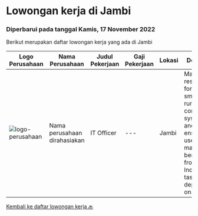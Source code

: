 
  # Lowongan kerja di Jambi

  ### Diperbarui pada tanggal Kamis, 17 November 2022

  Berikut merupakan daftar lowongan kerja yang ada di Jambi

  |Logo Perusahaan | Nama Perusahaan | Judul Pekerjaan | Gaji Pekerjaan | Lokasi | Deskripsi | Tanggal diunggah | Pranala |
  | -------------- | --------------- | --------------- | --------- | --------- | -------------- | ------- | ----------- |
  |![logo-perusahaan](https://i.ibb.co/sqvTCh9/112815900-stock-vector-no-image-available-icon-flat-vector.webp)|Nama perusahaan dirahasiakan|IT Officer|---|Jambi|Mainly responsible for the smooth running of computer systems and ensuring users get maximum benefits from them. Individual tasks vary depending on...|Selasa, 08 November 2022|https://www.jobstreet.co.id/id/job/it-officer-4098792?token=0~905d35e0-9d65-4e81-9d01-6a4b58251bef&sectionRank=1&jobId=jobstreet-id-job-4098792|


  [Kembali ke daftar lowongan kerja 🔙](../README.md#daftar-lowongan-kerja)
  